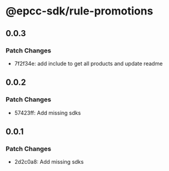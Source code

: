 # @epcc-sdk/rule-promotions

## 0.0.3

### Patch Changes

- 7f2f34e: add include to get all products and update readme

## 0.0.2

### Patch Changes

- 57423ff: Add missing sdks

## 0.0.1

### Patch Changes

- 2d2c0a8: Add missing sdks
